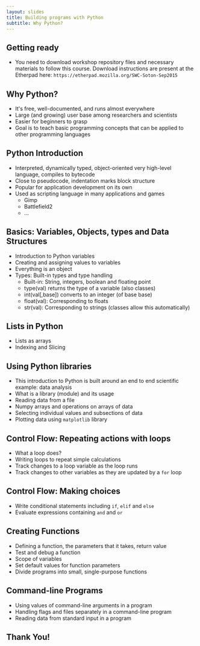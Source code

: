 ```yaml
---
layout: slides
title: Building programs with Python	
subtitle: Why Python?
---
```


## Getting ready

-  You need to download workshop repository files and necessary materials to follow this course. Download instructions are present at the Etherpad here: `https://etherpad.mozilla.org/SWC-Soton-Sep2015` 

## Why Python?

- It's free, well-documented, and runs almost everywhere
- Large (and growing) user base among researchers and scientists
- Easier for beginners to grasp 
- Goal is to teach basic programming concepts that can be applied to other programming languages

## Python Introduction	

- Interpreted, dynamically typed, object-oriented very high-level language, compiles to bytecode
- Close to pseudocode, indentation marks block structure
- Popular for application development on its own
- Used as scripting language in many applications and games
     + Gimp
     + Battlefield2
     + ...
     
## Basics: Variables, Objects, types and Data Structures

- Introduction to Python variables
- Creating and assigning values to variables
- Everything is an object
- Types: Built-in types and type handling
     + Built-in: String, integers, boolean and floating point
     + type(val) returns the type of a variable (also classes)  
     + int(val[,base]) converts to an integer (of base base)
     + float(val): Corresponding to floats
     + str(val): Corresponding to strings (classes allow this automatically)
      
## Lists in Python

-  Lists as arrays
-  Indexing and Slicing      
      
## Using Python libraries

-  This introduction to Python is built around an end to end scientific example: data analysis
-  What is a library (module) and its usage
-  Reading data from a file
-  Numpy arrays and operations on arrays of data
-  Selecting individual values and subsections of data
-  Plotting data using `matplotlib` library

## Control Flow: Repeating actions with loops

-  What a loop does?
-  Writing loops to repeat simple calculations
-  Track changes to a loop variable as the loop runs
-  Track changes to other variables as they are updated by a `for` loop

## Control Flow: Making choices

-  Write conditional statements including `if`, `elif` and `else` 
-  Evaluate expressions containing `and` and `or`

## Creating Functions

-  Defining a function, the parameters that it takes, return value
-  Test and debug a function
-  Scope of variables
-  Set default values for function parameters
-  Divide programs into small, single-purpose functions

## Command-line Programs

-  Using values of command-line arguments in a program
-  Handling flags and files separately in a command-line program
-  Reading data from standard input in a program 

##  Thank You!
